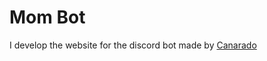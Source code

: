 # Mom Bot

I develop the website for the discord bot made by [Canarado](https://github.com/canarado)
